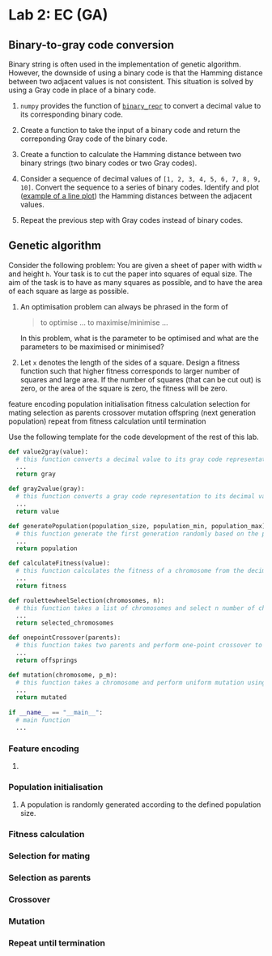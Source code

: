 # Lab 2: EC (GA)

## Binary-to-gray code conversion

Binary string is often used in the implementation of genetic algorithm. However, the downside of using a binary code is that the Hamming distance between two adjacent values is not consistent. This situation is solved by using a Gray code in place of a binary code.

1. `numpy` provides the function of [`binary_repr`](https://het.as.utexas.edu/HET/Software/Numpy/reference/generated/numpy.binary_repr.html) to convert a decimal value to its corresponding binary code.

2. Create a function to take the input of a binary code and return the correponding Gray code of the binary code. 

3. Create a function to calculate the Hamming distance between two binary strings (two binary codes or two Gray codes).

4. Consider a sequence of decimal values of `[1, 2, 3, 4, 5, 6, 7, 8, 9, 10]`. Convert the sequence to a series of binary codes. Identify and plot ([example of a line plot](https://matplotlib.org/3.1.1/gallery/lines_bars_and_markers/simple_plot.html#sphx-glr-gallery-lines-bars-and-markers-simple-plot-py)) the Hamming distances between the adjacent values.

5. Repeat the previous step with Gray codes instead of binary codes.

## Genetic algorithm

Consider the following problem: You are given a sheet of paper with width `w` and height `h`. Your task is to cut the paper into squares of equal size. The aim of the task is to have as many squares as possible, and to have the area of each square as large as possible.

1. An optimisation problem can always be phrased in the form of

    > to optimise ... to maximise/minimise ...

    In this problem, what is the parameter to be optimised and what are the parameters to be maximised or minimised?

2. Let `x` denotes the length of the sides of a square. Design a fitness function such that higher fitness corresponds to larger number of squares and large area. If the number of squares (that can be cut out) is zero, or the area of the square is zero, the fitness will be zero.

<v-app>
<v-timeline class="my-2" reverse>
<v-timeline-item right><v-flex slot="opposite">feature encoding</v-flex></v-timeline-item>
<v-timeline-item right><v-flex slot="opposite">population initialisation</v-flex></v-timeline-item>
<v-timeline-item right><v-flex slot="opposite">fitness calculation</v-flex></v-timeline-item>
<v-timeline-item right><v-flex slot="opposite">selection for mating</v-flex></v-timeline-item>
<v-timeline-item right><v-flex slot="opposite">selection as parents</v-flex></v-timeline-item>
<v-timeline-item right><v-flex slot="opposite">crossover</v-flex></v-timeline-item>
<v-timeline-item right><v-flex slot="opposite">mutation</v-flex></v-timeline-item>
<v-timeline-item right><v-flex slot="opposite">offspring (next generation population)</v-flex></v-timeline-item>
<v-timeline-item right><v-flex slot="opposite">repeat from fitness calculation until termination</v-flex></v-timeline-item>
</v-timeline>
</v-app>

Use the following template for the code development of the rest of this lab.

```python
def value2gray(value):
  # this function converts a decimal value to its gray code representation
  ...
  return gray

def gray2value(gray):
  # this function converts a gray code representation to its decimal value
  ...
  return value

def generatePopulation(population_size, population_min, population_max):
  # this function generate the first generation randomly based on the population size and the range of the value of each chromosome
  ...
  return population

def calculateFitness(value):
  # this function calculates the fitness of a chromosome from the decimal value of the chromosome
  ...
  return fitness

def roulettewheelSelection(chromosomes, n):
  # this function takes a list of chromosomes and select n number of chromosomes using roulette wheel selection
  ...
  return selected_chromosomes

def onepointCrossover(parents):
  # this function takes two parents and perform one-point crossover to produce two offsprings
  ...
  return offsprings

def mutation(chromosome, p_m):
  # this function takes a chromosome and perform uniform mutation using the mutation probability of p_m
  ...
  return mutated
  
if __name__ == "__main__":
  # main function
  ...
```

### Feature encoding

1. 

### Population initialisation

1. A population is randomly generated according to the defined population size. 

### Fitness calculation

### Selection for mating

### Selection as parents

### Crossover

### Mutation

### Repeat until termination
